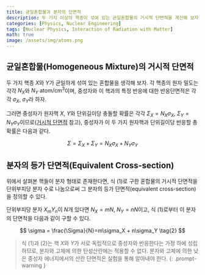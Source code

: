 ```yaml
---
title: 균일혼합물과 분자의 단면적
description: 두 가지 이상의 핵종이 섞여 있는 균일혼합물의 거시적 단면적을 계산해 보자.
categories: [Physics, Nuclear Engineering]
tags: [Nuclear Physics, Interaction of Radiation with Matter]
math: true
image: /assets/img/atoms.png
---
```

## 균일혼합물(Homogeneous Mixture)의 거시적 단면적
두 가지 핵종 $X$와 $Y$가 균일하게 섞여 있는 혼합물을 생각해 보자. 각 핵종의 원자 밀도는 각각 $N_X$와 $N_Y$ $\text{atom/cm}^3$이며, 중성자와 이 핵과의 특정 반응에 대한 반응단면적은 각각 $\sigma_X$, $\sigma_Y$라 하자. 

그러면 중성자가 원자핵 $X$, $Y$와 단위길이당 충돌할 확률은 각각 $\Sigma_X=N_X\sigma_X$, $\Sigma_Y=N_Y\sigma_Y$이므로([거시적 단면적](/posts/Neutron-Interactions-and-Cross-sections/#거시적-단면적macroscopic-cross-section) 참고), 중성자가 이 두 가지 원자핵과 단위길이당 반응할 총 확률은 다음과 같다.

$$ \Sigma = \Sigma_X + \Sigma_Y = N_X\sigma_X + N_Y\sigma_Y \tag{1}$$

## 분자의 등가 단면적(Equivalent Cross-section)
위에서 살펴본 핵들이 분자 형태로 존재한다면, 식 (1)로 구한 혼합물의 거시적 단면적을 단위부피당 분자 수로 나눔으로써 그 분자의 등가 단면적(equivalent cross-section)을 정의할 수 있다.

단위부피당 분자 $X_mY_n$이 $N$개 있다면 $N_X=mN$, $N_Y=nN$이고, 식 (1)로부터 이 분자의 단면적을 다음과 같이 구할 수 있다.

$$ \sigma = \frac{\Sigma}{N}=m\sigma_X + n\sigma_Y \tag{2} $$

> 식 (1)과 (2)는 핵 $X$와 $Y$가 서로 독립적으로 중성자와 반응한다는 가정 하에 성립하므로, 분자와 고체에 의한 탄성산란에는 적용할 수 없다.
> 분자와 고체에 의한 낮은 중성자 에너지에서의 산란 단면적은 실험을 통해 알아내야 한다.
{: .prompt-warning }
